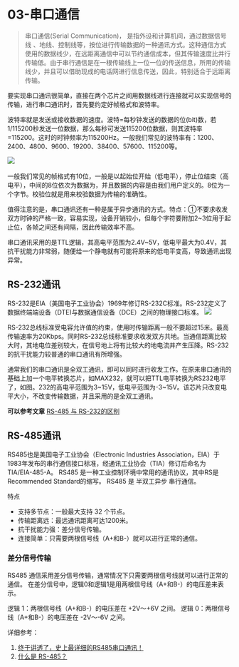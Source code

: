 # 03-串口通信

>串口通信(Serial Communication)， 是指外设和计算机间，通过数据信号线 、地线、控制线等，按位进行传输数据的一种通讯方式。这种通信方式使用的数据线少，在远距离通信中可以节约通信成本，但其传输速度比并行传输低。由于串行通信是在一根传输线上一位一位的传送信息，所用的传输线少，并且可以借助现成的电话网进行信息传送，因此，特别适合于远距离传输。

要实现串口通讯很简单，直接在两个芯片之间用数据线进行连接就可以实现信号的传输，进行串口通讯时，首先要约定好帧格式和波特率。

波特率就是发送或接收数据的速度。波特=每秒钟发送的数据的位(bit)数，若1/115200秒发送一位数据，那么每秒可发送115200位数据，则其波特率=115200。这时的时钟频率为115200Hz。一般我们常见的波特率有：1200、2400、4800、9600、19200、38400、57600、115200等。

​![](https://img-blog.csdnimg.cn/img_convert/40bf50d0f0beb3bb62aaf560b30e1d43.png)

一般我们常见的帧格式有10位，一般是以起始位开始（低电平），停止位结束（高电平），中间的8位依次为数据为，并且数据的内容是由我们用户定义的。8位为一个字节。校验位就是用来校验数据为传输的准确性。

值得注意的是，串口通讯还有一种是属于异步通讯的方式。特点：①不要求收发双方时钟的严格一致，容易实现，设备开销较小，但每个字符要附加2~3位用于起止位，各帧之间还有间隔，因此传输效率不高。

串口通讯采用的是TTL逻辑，其高电平范围为2.4V~5V，低电平最大为0.4V，其抗干扰能力非常弱，随便给一个静电就有可能将原来的低电平变高，导致通讯出现异常。

## RS-232通讯

RS-232是EIA（美国电子工业协会）1969年修订RS-232C标准。RS-232定义了数据终端端设备（DTE)与数据通信设备（DCE）之间的物理接口标准。
![](https://img-blog.csdnimg.cn/img_convert/8b75909f4b34f4d8cf760c5bd9e32277.jpeg)

RS-232总线标准受电容允许值的约束，使用时传输距离一般不要超过15米。最高传输速率为20Kbps。同时RS-232总线标准要求收发双方共地。当通信距离比较大时，其地电位差别较大，在信号地上将有比较大的地电流并产生压降。RS-232的抗干扰能力较普通的串口通讯有所增强。

通常我们的串口通讯是全双工通讯，即可以同时进行收发工作。在原来串口通讯的基础上加一个电平转换芯片，如MAX232，就可以把TTL电平转换为RS232电平了，如图。232的高电平范围为3~15V，低电平范围为-3~15V。该芯片只改变电平大小，不改变传输数据，并且采用的是全双工通讯。

**可以参考文章** [RS-485 与 RS-232的区别](https://zhuanlan.zhihu.com/p/342861268)

## RS-485通讯

RS485也是美国电子工业协会（Electronic Industries Association，EIA）于1983年发布的串行通信接口标准，经通讯工业协会（TIA）修订后命名为 TIA/EIA-485-A。
RS485 是一种工业控制环境中常用的通讯协议，其中RS是 Recommended Standard的缩写。
RS485 是 半双工异步 串行通信。

特点
- 支持多节点：一般最大支持 32 个节点。
- 传输距离远：最远通讯距离可达1200米。
- 抗干扰能力强：差分信号传输。
- 连接简单：只需要两根信号线（A+和B-）就可以进行正常的通信。

### 差分信号传输

RS485 通信采用差分信号传输，通常情况下只需要两根信号线就可以进行正常的通信。
在差分信号中，逻辑0和逻辑1是用两根信号线（A+和B-）的电压差来表示。

逻辑 1：两根信号线（A+和B-）的电压差在 +2V～+6V 之间。
逻辑 0：两根信号线（A+和B-）的电压差在 -2V～-6V 之间。

详细参考：
1. [终于讲透了，史上最详细的RS485串口通讯！](https://blog.csdn.net/weiqifa0/article/details/103917713)
2. [什么是 RS-485？](https://www.eltima.com/cn/article/rs485-communication-guide/)